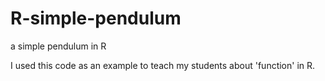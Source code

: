 # R-simple-pendulum
a simple pendulum in R

I used this code as an example to teach my students about 'function' in R.

